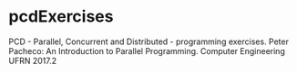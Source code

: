 # pcdExercises
PCD - Parallel, Concurrent and Distributed - programming exercises. Peter Pacheco: An Introduction to Parallel Programming. Computer Engineering UFRN 2017.2
